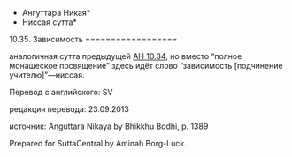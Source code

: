 * Ангуттара Никая*
* Ниссая сутта*

10\.35\. Зависимость
\=\=\=\=\=\=\=\=\=\=\=\=\=\=\=\=\=\=

аналогичная сутта предыдущей [АН 10\.34](/an10\.34/ru/sv), но вместо “полное монашеское посвящение” здесь идёт слово “зависимость \[подчинение учителю\]”—ниссая\.

Перевод с английского: SV

редакция перевода: 23\.09\.2013

источник: Anguttara Nikaya by Bhikkhu Bodhi, p\. 1389

Prepared for SuttaCentral by Aminah Borg\-Luck\.
